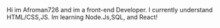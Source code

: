 Hi im Afroman726 and im a front-end Developer.  I currently understand HTML/CSS,JS.  Im learning Node.Js,SQL, and React!
